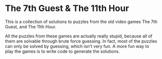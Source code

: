 # The 7th Guest & The 11th Hour

This is a collection of solutions to puzzles from the old video
games The 7th Guest, and The 11th Hour.

All the puzzles from these games are actually really stupid, because
all of them are solvable through brute force guessing.  In fact,
most of the puzzles can only be solved by guessing, which isn't
very fun.  A more fun way to play the games is to write code to
generate the solutions.
